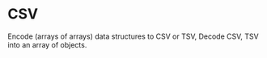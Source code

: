 # CSV
Encode (arrays of arrays) data structures to CSV or TSV, Decode CSV, TSV into an array of objects.

